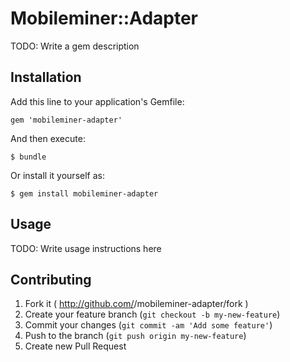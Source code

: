 # Mobileminer::Adapter

TODO: Write a gem description

## Installation

Add this line to your application's Gemfile:

    gem 'mobileminer-adapter'

And then execute:

    $ bundle

Or install it yourself as:

    $ gem install mobileminer-adapter

## Usage

TODO: Write usage instructions here

## Contributing

1. Fork it ( http://github.com/<my-github-username>/mobileminer-adapter/fork )
2. Create your feature branch (`git checkout -b my-new-feature`)
3. Commit your changes (`git commit -am 'Add some feature'`)
4. Push to the branch (`git push origin my-new-feature`)
5. Create new Pull Request
